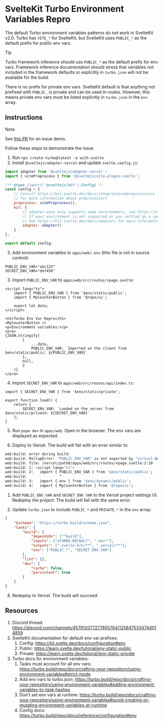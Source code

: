 # SvelteKit Turbo Environment Variables Repro

The default Turbo environment variables patterns do not work in SvelteKit v2.0. Turbo has `VITE_*` for SvelteKit, but SvelteKit uses `PUBLIC_*` as the default prefix for public env vars.

> [!TIP]
> Turbo framework inference should use `PUBLIC_*` as the default prefix for env vars.
> Framework inference documentation should stress that variables not included in the framework defaults or explicitly in `turbo.json` will not be available for the build.

There is no prefix for private env vars. SvelteKit default is that anything not prefixed with `PUBLIC_` is private and can be used in routes. However, this means private env vars must be listed explicitly in `turbo.json` in the `env` array.

## Instructions

> [!NOTE]
> See [this PR](https://github.com/jacksteamdev/svelte-env-var-repro/pull/1) for an issue demo.

Follow these steps to demonstrate the issue.

1. Run `npx create-turbo@latest -e with-svelte`
2. Install `@sveltejs/adapter-vercel` and update `svelte.config.js`:

```javascript
import adapter from '@sveltejs/adapter-vercel';
import { vitePreprocess } from '@sveltejs/vite-plugin-svelte';

/** @type {import('@sveltejs/kit').Config} */
const config = {
	// Consult https://kit.svelte.dev/docs/integrations#preprocessors
	// for more information about preprocessors
	preprocess: vitePreprocess(),
	kit: {
		// adapter-auto only supports some environments, see https://kit.svelte.dev/docs/adapter-auto for a list.
		// If your environment is not supported or you settled on a specific environment, switch out the adapter.
		// See https://kit.svelte.dev/docs/adapters for more information about adapters.
		adapter: adapter()
	}
};

export default config;
```

3. Add environment variables to `apps/web/.env` (this file is not in source control):

```env
PUBLIC_ENV_VAR="abc123"
SECRET_ENV_VAR="def456"
```

3. Import `PUBLIC_ENV_VAR` to `apps/web/src/routes/+page.svelte`:

```svelte
<script lang="ts">
	import { PUBLIC_ENV_VAR } from '$env/static/public';
	import { MyCounterButton } from '@repo/ui';

	export let data;
</script>

<h1>Turbo Env Var Repro</h1>
<MyCounterButton />
<p>Environment variables:</p>
<pre>
{JSON.stringify(
		{
			...data,
			PUBLIC_ENV_VAR: `Imported on the client from $env/static/public: ${PUBLIC_ENV_VAR}`
		},
		null,
		2
	)}
</pre>
```

4. Import `SECRET_ENV_VAR` to `apps/web/src/routes/api/index.ts`:

```svelte
import { SECRET_ENV_VAR } from '$env/static/private';

export function load() {
	return {
		SECRET_ENV_VAR: `Loaded on the server from $env/static/private: ${SECRET_ENV_VAR}`
	};
}
```

5. Run `pnpm dev` in `apps/web`. Open in the browser. The env vars are displayed as expected.

6. Deploy to Vercel. The build will fail with an error similar to:

```sh
web:build: error during build:
web:build: RollupError: "PUBLIC_ENV_VAR" is not exported by "virtual:$env/static/public", imported by "src/routes/+page.svelte".
web:build: file: /vercel/path0/apps/web/src/routes/+page.svelte:2:10
web:build: 1: <script lang="ts">
web:build: 2:   import { PUBLIC_ENV_VAR } from '$env/static/public';
web:build:               ^
web:build: 3:   import { env } from '$env/dynamic/public';
web:build: 4:   import { MyCounterButton } from '@repo/ui';
```

1. Add `PUBLIC_ENV_VAR` and `SECRET_ENV_VAR` to the Vercel project settings UI. Redeploy the project. The build will fail with the same error.

2. Update `turbo.json` to include `PUBLIC_*` and `PRIVATE_*` in the `env` array:

```json
{
	"$schema": "https://turbo.build/schema.json",
	"tasks": {
		"build": {
			"dependsOn": ["^build"],
			"inputs": ["$TURBO_DEFAULT", ".env*"],
			"outputs": [".svelte-kit/**", ".vercel/**"],
			"env": ["PUBLIC_*", "SECRET_ENV_VAR"]
		},
		"lint": {},
		"dev": {
			"cache": false,
			"persistent": true
		}
	}
}
```

8. Redeploy to Vercel. The build will succeed.

## Resources

1. Discord thread: https://discord.com/channels/457912077277855764/1258475334744014859
2. SvelteKit documentation for default env var prefixes:
   1. Config: https://kit.svelte.dev/docs/configuration#env
   2. Public: https://learn.svelte.dev/tutorial/env-static-public
   3. Private: https://learn.svelte.dev/tutorial/env-static-private
3. Turbo docs for environment variables:
   1. Tasks must account for all env vars: https://turbo.build/repo/docs/crafting-your-repository/using-environment-variables#strict-mode
   2. Add env vars to turbo.json: https://turbo.build/repo/docs/crafting-your-repository/using-environment-variables#adding-environment-variables-to-task-hashes
   3. Don't set env vars at runtime: https://turbo.build/repo/docs/crafting-your-repository/using-environment-variables#avoid-creating-or-mutating-environment-variables-at-runtime
   4. Config docs: https://turbo.build/repo/docs/reference/configuration#env
